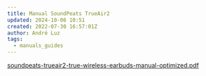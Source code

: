 ```yaml
---
title: Manual SoundPeats TrueAir2
updated: 2024-10-06 10:51
created: 2022-07-30 16:57:01Z
author: André Luz
tags:
  - manuals_guides
---
```


[soundpeats-trueair2-true-wireless-earbuds-manual-optimized.pdf](../../_resources/soundpeats-trueair2-true-wireles)